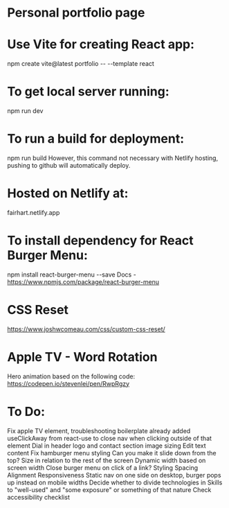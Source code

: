 # Personal portfolio page

# Use Vite for creating React app:
npm create vite@latest portfolio -- --template react

# To get local server running:
npm run dev

# To run a build for deployment:
npm run build
However, this command not necessary with Netlify hosting, pushing to github will automatically deploy.

# Hosted on Netlify at:
fairhart.netlify.app

# To install dependency for React Burger Menu:
npm install react-burger-menu --save
Docs - https://www.npmjs.com/package/react-burger-menu

# CSS Reset
https://www.joshwcomeau.com/css/custom-css-reset/

# Apple TV - Word Rotation
Hero animation based on the following code:
https://codepen.io/stevenlei/pen/RwpRgzy

# To Do:
Fix apple TV element, troubleshooting boilerplate already added
useClickAway from react-use to close nav when clicking outside of that element
Dial in header logo and contact section image sizing
Edit text content
Fix hamburger menu styling
  Can you make it slide down from the top?
  Size in relation to the rest of the screen
  Dynamic width based on screen width
Close burger menu on click of a link?
Styling
  Spacing
  Alignment
Responsiveness
  Static nav on one side on desktop, burger pops up instead on mobile widths
Decide whether to divide technologies in Skills to "well-used" and "some exposure" or something of that nature
Check accessibility checklist